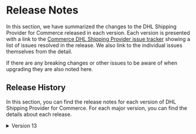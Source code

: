 # Release Notes

In this section, we have summarized the changes to the DHL Shipping Provider for Commerce released in each version. Each version is presented with a link to the [Commerce DHL Shipping Provider issue tracker](https://github.com/umbraco/Umbraco.Commerce.ShippingProviders.Dhl/issues) showing a list of issues resolved in the release.  We also link to the individual issues themselves from the detail.

If there are any breaking changes or other issues to be aware of when upgrading they are also noted here.

## Release History

In this section, you can find the release notes for each version of DHL Shipping Provider for Commerce. For each major version, you can find the details about each release.

<details>

<summary>Version 13</summary>

#### 13.0.0 (February 21st 2024)

* Public release closing off the RC period.

#### 13.0.0-rc1 (February 6th 2024)

* Initial release.
  
</details>
